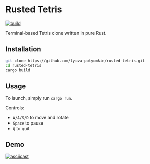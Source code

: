 # Rusted Tetris

[![build](https://github.com/lyova-potyomkin/rusted-tetris/workflows/build/badge.svg)](https://github.com/lyova-potyomkin/rusted-tetris/actions)

Terminal-based Tetris clone written in pure Rust.

## Installation

```bash
git clone https://github.com/lyova-potyomkin/rusted-tetris.git
cd rusted-tetris
cargo build
```

## Usage

To launch, simply run `cargo run`.

Controls:

  - `W/A/S/D` to move and rotate
  - `Space` to pause
  - `Q` to quit

## Demo

[![asciicast](https://asciinema.org/a/H4BzRJHDVBnTWOzyJceycu9zV.svg)](https://asciinema.org/a/H4BzRJHDVBnTWOzyJceycu9zV)
